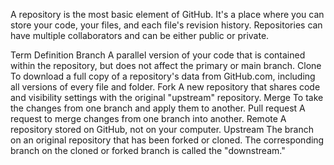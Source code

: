 A repository is the most basic element of GitHub. It's a place where you can store your code, your files, and each file's revision history. Repositories can have multiple collaborators and can be either public or private.


Term	        Definition
Branch	        A parallel version of your code that is contained within the repository, but does not affect the primary or main branch.
Clone	        To download a full copy of a repository's data from GitHub.com, including all versions of every file and folder.
Fork	        A new repository that shares code and visibility settings with the original "upstream" repository.
Merge	        To take the changes from one branch and apply them to another.
Pull request	A request to merge changes from one branch into another.
Remote	        A repository stored on GitHub, not on your computer.
Upstream	The branch on an original repository that has been forked or cloned. The corresponding branch on the cloned or forked branch is called the "downstream."
    
